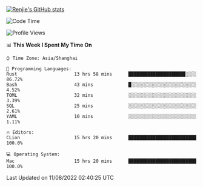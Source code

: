 [![Renjie's GitHub stats](https://github-readme-stats.vercel.app/api?username=liurenjie1024&show_icons=true&theme=chartreuse-dark)](https://github.com/anuraghazra/github-readme-stats)

<!--START_SECTION:waka-->
![Code Time](http://img.shields.io/badge/Code%20Time-114%20hrs%2012%20mins-blue)

![Profile Views](http://img.shields.io/badge/Profile%20Views-7-blue)

📊 **This Week I Spent My Time On** 

```text
⌚︎ Time Zone: Asia/Shanghai

💬 Programming Languages: 
Rust                     13 hrs 58 mins      █████████████████████░░░░   86.72% 
Bash                     43 mins             █░░░░░░░░░░░░░░░░░░░░░░░░   4.52% 
TOML                     32 mins             ░░░░░░░░░░░░░░░░░░░░░░░░░   3.39% 
SQL                      25 mins             ░░░░░░░░░░░░░░░░░░░░░░░░░   2.61% 
YAML                     10 mins             ░░░░░░░░░░░░░░░░░░░░░░░░░   1.11%

🔥 Editors: 
CLion                    15 hrs 20 mins      █████████████████████████   100.0%

💻 Operating System: 
Mac                      15 hrs 20 mins      █████████████████████████   100.0%

```


 Last Updated on 11/08/2022 02:40:25 UTC
<!--END_SECTION:waka-->

